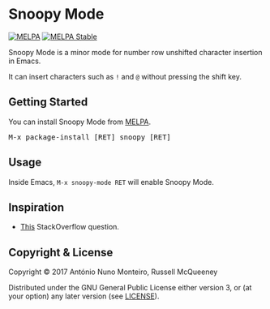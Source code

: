 # Snoopy Mode
[![MELPA](http://melpa.org/packages/snoopy-badge.svg)](http://melpa.org/#/snoopy)
[![MELPA Stable](http://melpa-stable.milkbox.net/packages/snoopy-badge.svg)](http://stable.melpa.org/#/snoopy)

Snoopy Mode is a minor mode for number row unshifted character insertion in
Emacs.

It can insert characters such as `!` and `@` without pressing the shift key.

## Getting Started

You can install Snoopy Mode from [MELPA](http://melpa.org/).

<kbd>M-x package-install [RET] snoopy [RET]</kbd>

## Usage

Inside Emacs, `M-x snoopy-mode RET` will enable Snoopy Mode.

## Inspiration

* [This](https://stackoverflow.com/questions/6277813/unshifted-symbols-in-emacs)
StackOverflow question.

## Copyright & License

Copyright © 2017 António Nuno Monteiro, Russell McQueeney

Distributed under the GNU General Public License either version 3, or (at
your option) any later version (see [LICENSE](./LICENSE)).
